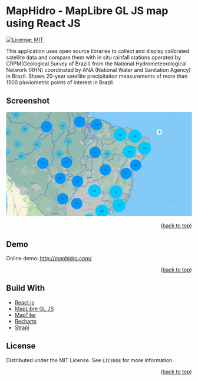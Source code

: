 <!-- @format -->

# MapHidro - MapLibre GL JS map using React JS

[![License: MIT](https://img.shields.io/badge/License-MIT-yellow.svg)](https://opensource.org/licenses/MIT)

This application uses open source libraries to collect and display calibrated satellite data and compare them with in situ rainfall stations operated by CRPM(Geological Survey of Brazil) from the National Hydrometeorological Network (RHN)  coordinated by ANA (National Water and Sanitation Agency) in Brazil. Shows 20-year satellite precipitation measurements of more than 1500 pluviometric points of interest in Brazil.


## Screenshot

![react maplibre MapHidroCharts](/assets/mapzoom.gif 'MapHidroCharts')

<p align="right">(<a href="#top">back to top</a>)</p>

## Demo

Online demo: http://maphidro.com/

<p align="right">(<a href="#top">back to top</a>)</p>

## Build With

- [React.js](https://reactjs.org/)
- [MapLibre GL JS](https://maplibre.org/)
- [MapTiler](https://www.maptiler.com/)
- [Recharts](https://recharts.org/en-US/)
- [Strapi](https://strapi.io//)

<!-- LICENSE -->

## License

Distributed under the MIT License. See `LICENSE` for more information.

<p align="right">(<a href="#top">back to top</a>)</p>
